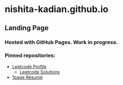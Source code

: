 # nishita-kadian.github.io


## Landing Page
### Hosted with GitHub Pages. Work in progress.
### Pinned repositories:

- [Leetcode Profile](https://leetcode.com/NK04)
  - [Leetcode Solutions](https://nishita-kadian.github.io/leetcode/)
- [1page Résumé](https://nishita-kadian.github.io/assets/Nishita_Kadian_1pg_Resume.pdf)
